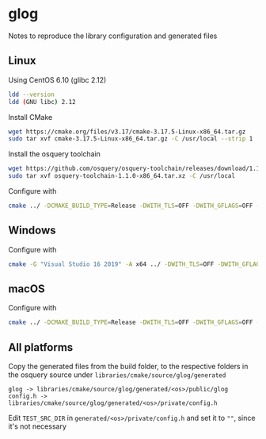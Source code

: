 # glog

Notes to reproduce the library configuration and generated files

## Linux

Using CentOS 6.10 (glibc 2.12)

```sh
ldd --version
ldd (GNU libc) 2.12
```

Install CMake

```sh
wget https://cmake.org/files/v3.17/cmake-3.17.5-Linux-x86_64.tar.gz
sudo tar xvf cmake-3.17.5-Linux-x86_64.tar.gz -C /usr/local --strip 1
```

Install the osquery toolchain

```sh
wget https://github.com/osquery/osquery-toolchain/releases/download/1.1.0/osquery-toolchain-1.1.0-x86_64.tar.xz
sudo tar xvf osquery-toolchain-1.1.0-x86_64.tar.xz -C /usr/local
```

Configure with

```sh
cmake ../ -DCMAKE_BUILD_TYPE=Release -DWITH_TLS=OFF -DWITH_GFLAGS=OFF -DWITH_THREADS=ON -DHAVE_LIB_GFLAGS=ON -DCMAKE_SYSROOT=/usr/local/osquery-toolchain -DCMAKE_CXX_COMPILER=/usr/local/osquery-toolchain/usr/bin/clang++ -DCMAKE_C_COMPILER=/usr/local/osquery-toolchain/usr/bin/clang -DCMAKE_C_FLAGS="-pthread" -DCMAKE_CXX_FLAGS="-pthread"
```


## Windows

Configure with

```sh
cmake -G "Visual Studio 16 2019" -A x64 ../ -DWITH_TLS=OFF -DWITH_GFLAGS=OFF -DWITH_THREADS=ON -DHAVE_LIB_GFLAGS=ON
```


## macOS

Configure with

```sh
cmake ../ -DCMAKE_BUILD_TYPE=Release -DWITH_TLS=OFF -DWITH_GFLAGS=OFF -DWITH_THREADS=ON -DHAVE_LIB_GFLAGS=ON
```


## All platforms

Copy the generated files from the build folder, to the respective folders in the osquery source under `libraries/cmake/source/glog/generated`

```
glog -> libraries/cmake/source/glog/generated/<os>/public/glog
config.h -> libraries/cmake/source/glog/generated/<os>/private/config.h
```

Edit `TEST_SRC_DIR` in `generated/<os>/private/config.h` and set it to `""`, since it's not necessary
